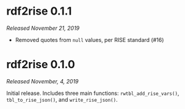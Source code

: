# rdf2rise 0.1.1

*Released November 21, 2019*

- Removed quotes from `null` values, per RISE standard (#16)

# rdf2rise 0.1.0

*Released November, 4, 2019*

Initial release. Includes three main functions: `rwtbl_add_rise_vars()`, `tbl_to_rise_json()`, and `write_rise_json()`.
